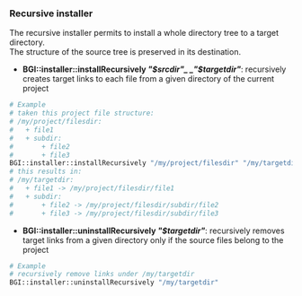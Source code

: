 ### Recursive installer
The recursive installer permits to install a whole directory tree to a target directory.    
The structure of the source tree is preserved in its destination.
* **BGI::installer::installRecursively _"$srcdir"_ _"$targetdir"_**: recursively creates target links to each file from a given directory of the current project
```bash
# Example
# taken this project file structure:
# /my/project/filesdir:
#   + file1
#   + subdir:
#       + file2
#       + file3
BGI::installer::installRecursively "/my/project/filesdir" "/my/targetdir"
# this results in:
# /my/targetdir:
#   + file1 -> /my/project/filesdir/file1
#   + subdir:
#       + file2 -> /my/project/filesdir/subdir/file2
#       + file3 -> /my/project/filesdir/subdir/file3
```
* **BGI::installer::uninstallRecursively _"$targetdir"_**: recursively removes target links from a given directory only if the source files belong to the project
```bash
# Example
# recursively remove links under /my/targetdir
BGI::installer::uninstallRecursively "/my/targetdir"
```